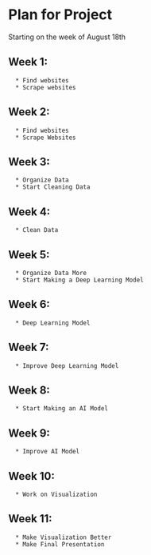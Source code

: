 # Plan for Project
Starting on the week of August 18th
## Week 1:
      * Find websites
      * Scrape websites
## Week 2:
      * Find websites
      * Scrape Websites
## Week 3:
      * Organize Data
      * Start Cleaning Data
## Week 4:
      * Clean Data
## Week 5:
      * Organize Data More
      * Start Making a Deep Learning Model
## Week 6: 
      * Deep Learning Model
## Week 7:
      * Improve Deep Learning Model
## Week 8:
      * Start Making an AI Model
## Week 9:
      * Improve AI Model
## Week 10:
      * Work on Visualization
## Week 11:
      * Make Visualization Better
      * Make Final Presentation
